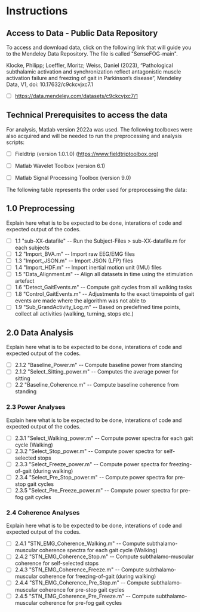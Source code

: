 # Instructions

## Access to Data - Public Data Repository
To access and download data, click on the following link that will guide you to the Mendeley Data Repository. 
The file is called "SenseFOG-main".

Klocke, Philipp; Loeffler, Moritz; Weiss, Daniel (2023), 
“Pathological subthalamic activation and synchronization reflect antagonistic muscle activation failure and freezing of gait in Parkinson’s disease”, 
Mendeley Data, V1, doi: 10.17632/c9ckcvjxc7.1

- [ ] https://data.mendeley.com/datasets/c9ckcvjxc7/1      

## Technical Prerequisites to access the data
For analysis, Matlab version 2022a was used. 
The following toolboxes were also acquired and will be needed to run the preprocessing and analysis scripts:
- [ ] Fieldtrip (version 1.0.1.0) (https://www.fieldtriptoolbox.org) 
- [ ] Matlab Wavelet Toolbox (version 6.1)
- [ ] Matlab Signal Processing Toolbox (version 9.0)



The following table represents the order used for preprocessing the data:

## 1.0 Preprocessing
Explain here what is to be expected to be done, interations of code and expected output of the codes.
- [ ]  1.1 "sub-XX-datafile"                   --  Run the Subject-Files > sub-XX-datafile.m for each subjects
- [ ]  1.2 "Import_BVA.m"                      --  Import raw EEG/EMG files
- [ ]  1.3 "Import_JSON.m"                     --  Import JSON (LFP) files
- [ ]  1.4 "Import_HDF.m"                      --  Import inertial motion unit (IMU) files
- [ ]  1.5 "Data_Alignment.m"                  --  Align all datasets in time using the stimulation artefact
- [ ]  1.6 "Detect_GaitEvents.m"               --  Compute gait cycles from all walking tasks
- [ ]  1.8 "Control_GaitEvents.m"              --  Adjustments to the exact timepoints of gait events are made where the algorithm was not able to 
- [ ]  1.9 "Sub_GrandActivity_Log.m"           --  Based on predefined time points, collect all activities (walking, turning, stops etc.)

## 2.0 Data Analysis
Explain here what is to be expected to be done, interations of code and expected output of the codes.
- [ ]  2.1.2 "Baseline_Power.m"                  -- Compute baseline power from standing
- [ ]  2.1.2 "Select_Sitting_power.m"            -- Computes the average power for sitting
- [ ]  2.2   "Baseline_Coherence.m"              -- Compute baseline coherence from standing

### 2.3 Power Analyses
Explain here what is to be expected to be done, interations of code and expected output of the codes.
- [ ]  2.3.1 "Select_Walking_power.m"          -- Compute power spectra for each gait cycle (Walking)
- [ ]  2.3.2 "Select_Stop_power.m"             -- Compute power spectra for self-selected stops
- [ ]  2.3.3 "Select_Freeze_power.m"           -- Compute power spectra for freezing-of-gait (during walking)
- [ ]  2.3.4 "Select_Pre_Stop_power.m"         -- Compute power spectra for pre-stop gait cycles
- [ ]  2.3.5 "Select_Pre_Freeze_power.m"       -- Compute power spectra for pre-fog gait cycles

### 2.4 Coherence Analyses
Explain here what is to be expected to be done, interations of code and expected output of the codes.
- [ ]  2.4.1 "STN_EMG_Coherence_Walking.m"    -- Compute subthalamo-muscular coherence spectra for each gait cycle (Walking)
- [ ]  2.4.2 "STN_EMG_Coherence_Stop.m"       -- Compute subthalamo-muscular coherence for self-selected stops
- [ ]  2.4.3 "STN_EMG_Coherence_Freeze.m"     -- Compute subthalamo-muscular coherence for freezing-of-gait (during walking)
- [ ]  2.4.4 "STN_EMG_Coherence_Pre_Stop.m"   -- Compute subthalamo-muscular coherence for pre-stop gait cycles
- [ ]  2.4.5 "STN_EMG_Coherence_Pre_Freeze.m" -- Compute subthalamo-muscular coherence for pre-fog gait cycles
